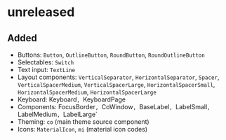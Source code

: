 # unreleased

## Added

* Buttons: `Button`, `OutlineButton`, `RoundButton`, `RoundOutlineButton`
* Selectables: `Switch`
* Text input: `TextLine`
* Layout components: `VerticalSeparator`, `HorizontalSeparator`, `Spacer`, `VerticalSpacerMedium`,
    `VerticalSpacerLarge`, `HorizontalSpacerSmall`, `HorizontalSpacerMedium`, `HorizontalSpacerLarge`
* Keyboard: Keyboard`, `KeyboardPage
* Components: FocusBorder`, `CoWindow`, `BaseLabel`, `LabelSmall`, `LabelMedium`, `LabelLarge`
* Theming: `co` (main theme source component)
* Icons: `MaterialIcon`, `mi` (material icon codes)
